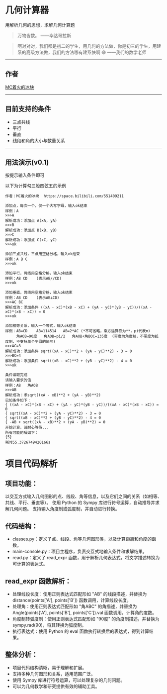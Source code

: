 # 几何计算器
用解析几何的思想，求解几何计算题
> 万物皆数。 ——毕达哥拉斯

> 啊对对对，我们都是初二的学生，用几何的方法做，你是初三的学生，用建系的高级方法做，我们的方法哪有建系快啊 :sweat_smile:
> ——我们的数学老师
---
## 作者
[MC着火的冰块](https://space.bilibili.com/551409211)

---
## 目前支持的条件
- 三点共线
- 平行
- 垂直
- 线段和角的大小与数量关系
---
## 用法演示(v0.1)
按提示输入条件即可

以下为计算勾三股四弦五的示例
```
作者：MC着火的冰块	https://space.bilibili.com/551409211

添加点，每次一个，仅一个大写字母，输入ok结束
样例：A
>>>A
解析成功：添加点 A(xA, yA)
>>>B
解析成功：添加点 B(xB, yB)
>>>C
解析成功：添加点 C(xC, yC)
>>>ok

添加三点共线，三点用空格分格，输入ok结束
样例：A B C
>>>ok

添加平行，两线用空格分格，输入ok结束
样例：AB CD	(表示AB//CD)
>>>ok

添加垂直，两线用空格分格，输入ok结束
样例：AB CD	(表示AB⊥CD)
>>>AC BC
解析成功：添加条件 ((xA - xC)*(xB - xC) + (yA - yC)*(yB - yC))/((xA - xC)*(xB - xC)) = 0
>>>ok

添加相等关系，输入一个等式，输入ok结束
样例：AB=CD	AB=114514	AB=2*AC	(*不可省略，乘方运算符为**，pi代表π)
     角AOB=90度	角AOB=pi/2	角AOB+角BOC=135度	(带度为角度制，不带度为弧度制，不支持单个字母的简写)
>>>AC=3
解析成功：添加条件 sqrt((xA - xC)**2 + (yA - yC)**2) - 3 = 0
>>>BC=4
解析成功：添加条件 sqrt((xB - xC)**2 + (yB - yC)**2) - 4 = 0
>>>ok

条件读取完成
请输入要求的值
样例：AB	角AOB
>>>AB
解析成功：求sqrt((xA - xB)**2 + (yA - yB)**2)
已知条件如下：
{ ((xA - xC)*(xB - xC) + (yA - yC)*(yB - yC))/((xA - xC)*(xB - xC)) = 0
{ sqrt((xA - xC)**2 + (yA - yC)**2) - 3 = 0
{ sqrt((xB - xC)**2 + (yB - yC)**2) - 4 = 0
{ -AB + sqrt((xA - xB)**2 + (yA - yB)**2) = 0
开始计算，请耐心等待...
所有可能的解如下：
{5}
耗时55.3726749420166s
```





# 项目代码解析

## 项目功能：

以交互方式输入几何图形的点、线段、角等信息，以及它们之间的关系（如相等、共线、平行、垂直等）。
使用 Python 的 Sympy 库进行符号运算，自动推导并求解几何问题。
支持输入角度制或弧度制，并自动进行转换。


## 代码结构：

- classes.py：定义了点、线段、角等几何图形类，以及计算距离和角度的函数。
- main-console.py：项目主程序，负责交互式地输入条件和求解结果。
- read.py：定义了 read_expr 函数，用于解析几何表达式，将文字描述转换为可计算的表达式。

  
## read_expr 函数解析：

- 处理线段长度：使用正则表达式匹配形如 "AB" 的线段描述，并替换为 distance(points['A'], points['B']) 函数调用，计算线段长度。
- 处理角：使用正则表达式匹配形如 "角ABC" 的角描述，并替换为 Angle(points['A'], points['B'], points['C']).val 函数调用，计算角的度数。
- 角度制转弧度制：使用正则表达式匹配形如 "90度" 的角度制描述，并替换为 sympy.rad(90)，将其转换为弧度制。
- 执行表达式：使用 Python 的 eval 函数执行转换后的表达式，得到计算结果。

  
## 整体分析：

- 项目代码结构清晰，易于理解和扩展。
- 支持多种几何图形和关系，适用范围广泛。
- 使用 Sympy 库进行符号运算，可以处理复杂的几何问题。
- 可以为几何教学和研究提供有效的辅助工具。

